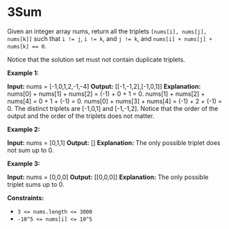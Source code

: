 # 3Sum

Given an integer array nums, return all the triplets `[nums[i], nums[j], nums[k]]` such that `i != j`, `i != k`, and `j != k`, and `nums[i] + nums[j] + nums[k] == 0`.

Notice that the solution set must not contain duplicate triplets.

**Example 1:**

**Input:** nums = \[-1,0,1,2,-1,-4\]
**Output:** \[\[-1,-1,2\],\[-1,0,1\]\]
**Explanation:**
nums\[0\] + nums\[1\] + nums\[2\] = (-1) + 0 + 1 = 0.
nums\[1\] + nums\[2\] + nums\[4\] = 0 + 1 + (-1) = 0.
nums\[0\] + nums\[3\] + nums\[4\] = (-1) + 2 + (-1) = 0.
The distinct triplets are \[-1,0,1\] and \[-1,-1,2\].
Notice that the order of the output and the order of the triplets does not matter.

**Example 2:**

**Input:** nums = \[0,1,1\]
**Output:** \[\]
**Explanation:** The only possible triplet does not sum up to 0.

**Example 3:**

**Input:** nums = \[0,0,0\]
**Output:** \[\[0,0,0\]\]
**Explanation:** The only possible triplet sums up to 0.

**Constraints:**

* `3 <= nums.length <= 3000`
* `-10^5 <= nums[i] <= 10^5`
